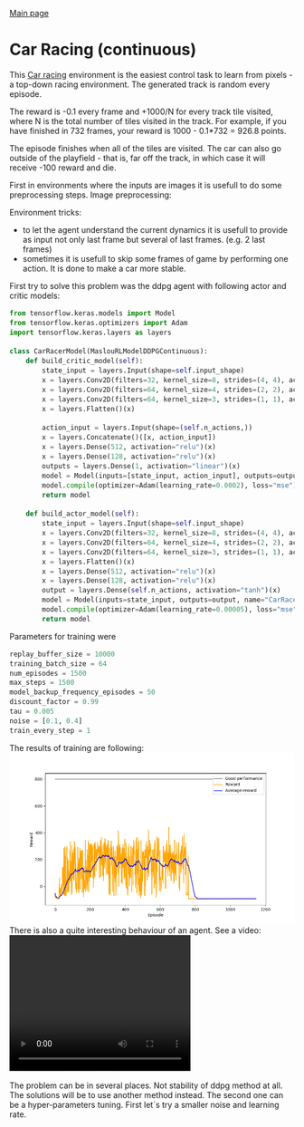 <a href="/gym">Main page</a>
# Car Racing (continuous)
This [Car racing](https://www.gymlibrary.ml/environments/box2d/car_racing/) environment 
is the easiest control task to learn from pixels - a top-down racing environment. 
The generated track is random every episode.

The reward is -0.1 every frame and +1000/N for every track tile visited,
where N is the total number of tiles visited in the track. For example,
if you have finished in 732 frames, your reward is 1000 - 0.1*732 = 926.8 points.

The episode finishes when all of the tiles are visited. 
The car can also go outside of the playfield - that is, far off the track, 
in which case it will receive -100 reward and die.

First in environments where the inputs are images it is usefull to do some preprocessing steps.
Image preprocessing:

Environment tricks:
- to let the agent understand the current dynamics it is usefull to provide as input not only last frame but 
several of last frames. (e.g. 2 last frames)
- sometimes it is usefull to skip some frames of game by performing one action. It is done to make a car more stable.

First try to solve this problem was the ddpg agent with following actor and critic models:
```python
from tensorflow.keras.models import Model
from tensorflow.keras.optimizers import Adam
import tensorflow.keras.layers as layers

class CarRacerModel(MaslouRLModelDDPGContinuous):
    def build_critic_model(self):
        state_input = layers.Input(shape=self.input_shape)
        x = layers.Conv2D(filters=32, kernel_size=8, strides=(4, 4), activation="relu", data_format='channels_first')(state_input)
        x = layers.Conv2D(filters=64, kernel_size=4, strides=(2, 2), activation="relu", data_format='channels_first')(x)
        x = layers.Conv2D(filters=64, kernel_size=3, strides=(1, 1), activation="relu", data_format='channels_first')(x)
        x = layers.Flatten()(x)

        action_input = layers.Input(shape=(self.n_actions,))
        x = layers.Concatenate()([x, action_input])
        x = layers.Dense(512, activation="relu")(x)
        x = layers.Dense(128, activation="relu")(x)
        outputs = layers.Dense(1, activation="linear")(x)
        model = Model(inputs=[state_input, action_input], outputs=outputs, name="CarRacer_critic")
        model.compile(optimizer=Adam(learning_rate=0.0002), loss="mse")
        return model

    def build_actor_model(self):
        state_input = layers.Input(shape=self.input_shape)
        x = layers.Conv2D(filters=32, kernel_size=8, strides=(4, 4), activation="relu", data_format='channels_first')(state_input)
        x = layers.Conv2D(filters=64, kernel_size=4, strides=(2, 2), activation="relu", data_format='channels_first')(x)
        x = layers.Conv2D(filters=64, kernel_size=3, strides=(1, 1), activation="relu", data_format='channels_first')(x)
        x = layers.Flatten()(x)
        x = layers.Dense(512, activation="relu")(x)
        x = layers.Dense(128, activation="relu")(x)
        output = layers.Dense(self.n_actions, activation="tanh")(x)
        model = Model(inputs=state_input, outputs=output, name="CarRacer_actor")
        model.compile(optimizer=Adam(learning_rate=0.00005), loss="mse")
        return model
```
Parameters for training were
```python
replay_buffer_size = 10000
training_batch_size = 64
num_episodes = 1500
max_steps = 1500
model_backup_frequency_episodes = 50
discount_factor = 0.99
tau = 0.005
noise = [0.1, 0.4]
train_every_step = 1
```
The results of training are following:
![training_results_1.png](training_results_1.png)
There is also a quite interesting behaviour of an agent. See a video:
<video width="320" height="240" controls>
  <source src="https://masalskyi.github.io/gym/box2d/car_racing/car_racer_drift.mp4" type="video/mp4">
</video>

The problem can be in several places. Not stability of ddpg method at all. The solutions will be to use
another method instead. The second one can be a hyper-parameters tuning.
First let`s try a smaller noise and learning rate.